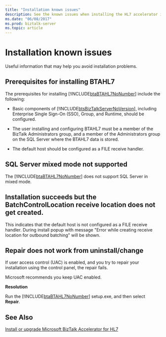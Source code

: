 ```yaml
---
title: "Installation known issues"
description: See the known issues when installing the HL7 accelerator in BizTalk Server.
ms.date: "06/08/2017"
ms.prod: biztalk-server
ms.topic: article
---
```

# Installation known issues
Useful information that may help you avoid installation problems.  
  
## Prerequisites for installing BTAHL7  
 The prerequisites for installing [!INCLUDE[btaBTAHL7NoNumber](../../includes/btabtahl7nonumber-md.md)] include the following:  
  
- Basic components of [!INCLUDE[btsBizTalkServerNoVersion](../../includes/btsbiztalkservernoversion-md.md)], including Enterprise Single Sign-On (SSO), Group, and Runtime, should be configured.  
  
- The user installing and configuring BTAHL7 must be a member of the BizTalk Administrators group, and a member of the Administrators group on the SQL Server where the BTAHL7 data is stored.

- The default host should be configured as a FILE receive handler.
  
## SQL Server mixed mode not supported  
The [!INCLUDE[btaBTAHL7NoNumber](../../includes/btabtahl7nonumber-md.md)] does not support SQL Server in mixed mode.  
  
## Installation succeeds but the BatchControlLocation receive location does not get created. 
This indicates that the default host is not configured as a FILE receive handler.  During install popup with message "Error while creating receive location for outbound batching" will be shown.  

## Repair does not work from uninstall/change  
If user access control (UAC) is enabled, and you try to repair your installation using the control panel, the repair fails. 

Microsoft recommends you keep UAC enabled.

 **Resolution**  
  
 Run the [!INCLUDE[btaBTAHL7NoNumber](../../includes/btabtahl7nonumber-md.md)] setup.exe, and then select **Repair**.  
  
## See Also  
[Install or upgrade Microsoft BizTalk Accelerator for HL7](../../adapters-and-accelerators/accelerator-hl7/install-or-upgrade-microsoft-biztalk-accelerator-for-hl7.md)
